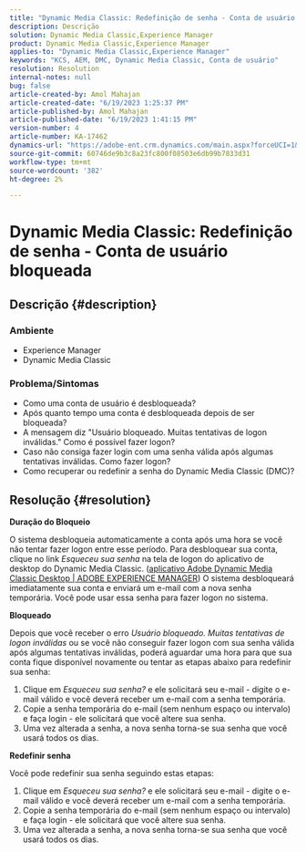 ```yaml
---
title: "Dynamic Media Classic: Redefinição de senha - Conta de usuário bloqueada"
description: Descrição
solution: Dynamic Media Classic,Experience Manager
product: Dynamic Media Classic,Experience Manager
applies-to: "Dynamic Media Classic,Experience Manager"
keywords: "KCS, AEM, DMC, Dynamic Media Classic, Conta de usuário"
resolution: Resolution
internal-notes: null
bug: false
article-created-by: Amol Mahajan
article-created-date: "6/19/2023 1:25:37 PM"
article-published-by: Amol Mahajan
article-published-date: "6/19/2023 1:41:15 PM"
version-number: 4
article-number: KA-17462
dynamics-url: "https://adobe-ent.crm.dynamics.com/main.aspx?forceUCI=1&pagetype=entityrecord&etn=knowledgearticle&id=f22389c5-a40e-ee11-8f6d-6045bd006b25"
source-git-commit: 60746de9b3c8a23fc800f08503e6db99b7833d31
workflow-type: tm+mt
source-wordcount: '382'
ht-degree: 2%

---
```


# Dynamic Media Classic: Redefinição de senha - Conta de usuário bloqueada

## Descrição {#description}


### <b>Ambiente</b>

- Experience Manager
- Dynamic Media Classic




### <b>Problema/Sintomas</b>

- Como uma conta de usuário é desbloqueada?
- Após quanto tempo uma conta é desbloqueada depois de ser bloqueada?
- A mensagem diz &quot;Usuário bloqueado. Muitas tentativas de logon inválidas.&quot; Como é possível fazer logon?
- Caso não consiga fazer login com uma senha válida após algumas tentativas inválidas. Como fazer logon?
- Como recuperar ou redefinir a senha do Dynamic Media Classic (DMC)?



## Resolução {#resolution}


<b>Duração do Bloqueio</b>

O sistema desbloqueia automaticamente a conta após uma hora se você não tentar fazer logon entre esse período. Para desbloquear sua conta, clique no link *Esqueceu sua senha* na tela de logon do aplicativo de desktop do Dynamic Media Classic. ([aplicativo Adobe Dynamic Media Classic Desktop | ADOBE EXPERIENCE MANAGER](https://experienceleague.adobe.com/docs/dynamic-media-classic/using/new-ui-2020.html?lang=en)) O sistema desbloqueará imediatamente sua conta e enviará um e-mail com a nova senha temporária. Você pode usar essa senha para fazer logon no sistema.



<b>Bloqueado</b>

Depois que você receber o erro *Usuário bloqueado. Muitas tentativas de logon inválidas* ou se você não conseguir fazer logon com sua senha válida após algumas tentativas inválidas, poderá aguardar uma hora para que sua conta fique disponível novamente ou tentar as etapas abaixo para redefinir sua senha:

1. Clique em *Esqueceu sua senha?* e ele solicitará seu e-mail - digite o e-mail válido e você deverá receber um e-mail com a senha temporária.
2. Copie a senha temporária do e-mail (sem nenhum espaço ou intervalo) e faça login - ele solicitará que você altere sua senha.
3. Uma vez alterada a senha, a nova senha torna-se sua senha que você usará todos os dias.


<b>Redefinir senha</b>

Você pode redefinir sua senha seguindo estas etapas:

1. Clique em *Esqueceu sua senha?* e ele solicitará seu e-mail - digite o e-mail válido e você deverá receber um e-mail com a senha temporária.
2. Copie a senha temporária do e-mail (sem nenhum espaço ou intervalo) e faça login - ele solicitará que você altere sua senha.
3. Uma vez alterada a senha, a nova senha torna-se sua senha que você usará todos os dias.

